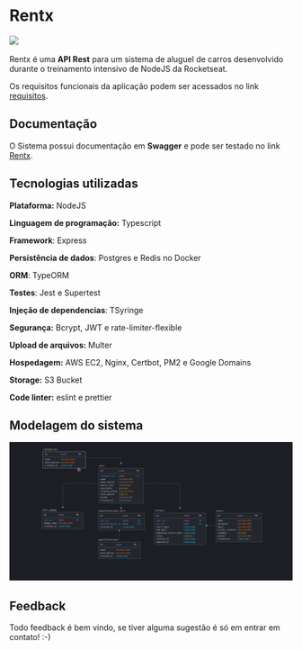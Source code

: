 
# Rentx
![](https://img.shields.io/github/workflow/status/johnlager/rentx/CI)

  Rentx é uma **API Rest** para um sistema de aluguel de carros desenvolvido durante o treinamento intensivo de NodeJS da Rocketseat.

  Os requisitos funcionais da aplicação podem ser acessados no link [requisitos](/assets/Requisitos.md).


## Documentação

O Sistema possui documentação em **Swagger** e pode ser testado no link [Rentx](https://rentx.johnlager.com/api-docs/).

  
## Tecnologias utilizadas


**Plataforma:** NodeJS

**Linguagem de programação:** Typescript

**Framework**: Express

**Persistência de dados**: Postgres e Redis no Docker

**ORM**: TypeORM

**Testes**: Jest e Supertest

**Injeção de dependencias**: TSyringe

**Segurança:** Bcrypt, JWT e rate-limiter-flexible

**Upload de arquivos:** Multer

**Hospedagem:** AWS EC2, Nginx, Certbot, PM2 e Google Domains

**Storage:** S3 Bucket

**Code linter:** eslint e prettier

## Modelagem do sistema

![](assets/diagrama.png)

## Feedback

Todo feedback é bem vindo, se tiver alguma sugestão é só em entrar em contato! :-)

  